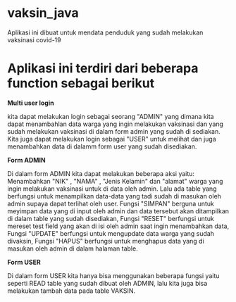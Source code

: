 # vaksin_java
Aplikasi ini dibuat untuk mendata penduduk yang sudah melakukan vaksinasi covid-19
# Aplikasi ini terdiri dari beberapa function sebagai berikut
 
 
**Multi user login**

kita dapat melakukan login sebagai seorang "ADMIN" yang dimana kita dapat menambahlan data warga yang ingin melakukan vaksinasi dan yang sudah melakukan vaksinasi di dalam form admin yang sudah di sediakan. Kita juga dapat melakukan login sebagai "USER" untuk melihat dan juga menambahkan data di dalamm form user yang sudah disediakan. 

**Form ADMIN**

Di dalam form ADMIN kita dapat melakukan beberapa aksi yaitu:
Menambahkan "NIK" , "NAMA" , "Jenis Kelamin" dan "alamat" warga yang ingin melakukan vaksinasi untuk di data oleh admin. Lalu ada table yang berfungsi untuk menampilkan data-data yang tadi sudah di masukan oleh admin supaya dapat terlihat oleh user. Fungsi "SIMPAN" berguna untuk meyimpan data yang di input oleh admin dan data tersebut akan ditampilkan di dalam table yang sudah disediakan, Fungsi "RESET" berfungsi untuk mereset test field yang akan di isi oleh admin saat ingin menambahkan data, Fungsi "UPDATE" berfungsi untuk mengupdate data warga yang sudah divaksin, Fungsi "HAPUS" berfungsi untuk menghapus data yang di masukan oleh admin di dalam  halaman table. 

**Form USER**

Di dalam form USER kita hanya bisa menggunakan beberapa fungsi yaitu seperti READ table yang sudah dibuat oleh ADMIN, lalu kita juga bisa melakukan tambah data pada table VAKSIN.

